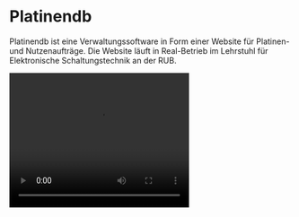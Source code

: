 # Platinendb

Platinendb ist eine Verwaltungssoftware in Form einer Website für Platinen- und Nutzenaufträge. Die Website läuft in Real-Betrieb im Lehrstuhl für Elektronische Schaltungstechnik an der RUB.

<video width="320" height="240" controls>
  <source src="bilder/demo.mp4" type="video/mp4">
  Dein Browser unterstützt das Video-Tag nicht.
</video>
